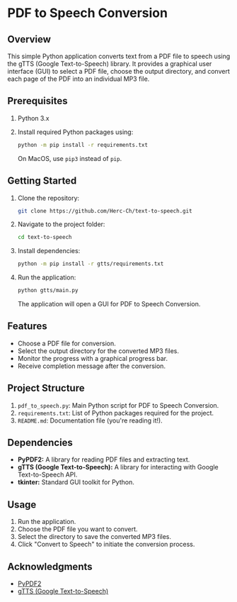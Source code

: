 # PDF to Speech Conversion

## Overview

This simple Python application converts text from a PDF file to speech using the gTTS (Google Text-to-Speech) library. It provides a graphical user interface (GUI) to select a PDF file, choose the output directory, and convert each page of the PDF into an individual MP3 file.

## Prerequisites

1. Python 3.x
2. Install required Python packages using:

    ```bash
    python -m pip install -r requirements.txt
    ```

    On MacOS, use `pip3` instead of `pip`.

## Getting Started

1. Clone the repository:

    ```bash
    git clone https://github.com/Herc-Ch/text-to-speech.git
    ```

2. Navigate to the project folder:

    ```bash
    cd text-to-speech
    ```

3. Install dependencies:

    ```bash
    python -m pip install -r gtts/requirements.txt
    ```

4. Run the application:

    ```bash
    python gtts/main.py
    ```

    The application will open a GUI for PDF to Speech Conversion.

## Features

- Choose a PDF file for conversion.
- Select the output directory for the converted MP3 files.
- Monitor the progress with a graphical progress bar.
- Receive completion message after the conversion.

## Project Structure

1. `pdf_to_speech.py`: Main Python script for PDF to Speech Conversion.
2. `requirements.txt`: List of Python packages required for the project.
3. `README.md`: Documentation file (you're reading it!).

## Dependencies

- **PyPDF2:** A library for reading PDF files and extracting text.
- **gTTS (Google Text-to-Speech):** A library for interacting with Google Text-to-Speech API.
- **tkinter:** Standard GUI toolkit for Python.

## Usage

1. Run the application.
2. Choose the PDF file you want to convert.
3. Select the directory to save the converted MP3 files.
4. Click "Convert to Speech" to initiate the conversion process.


## Acknowledgments

- [PyPDF2](https://pypdf2.readthedocs.io/en/3.0.0/)
- [gTTS (Google Text-to-Speech)](https://gtts.readthedocs.io/en/latest/)
